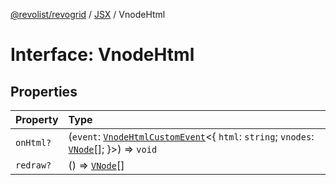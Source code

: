 [@revolist/revogrid](README.md) / [JSX](Namespace.JSX.md) / VnodeHtml

# Interface: VnodeHtml

## Properties

| Property | Type |
| :------ | :------ |
| `onHtml?` | (`event`: [`VnodeHtmlCustomEvent`](Interface.VnodeHtmlCustomEvent.md)\<\{ `html`: `string`; `vnodes`: [`VNode`](Interface.VNode.md)[]; \}\>) => `void` |
| `redraw?` | () => [`VNode`](Interface.VNode.md)[] |
